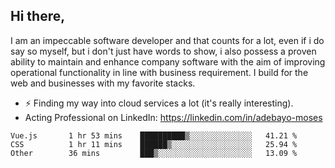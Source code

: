 ## Hi there,

I am an impeccable software developer and that counts for a lot, even if i do say so myself, but i don't just have words to show, i also possess a proven ability to maintain and enhance company software with the aim of improving operational functionality in line with business requirement. I build for the web and businesses with my favorite stacks.
- ⚡ Finding my way into cloud services a lot (it's really interesting).
- Acting Professional on LinkedIn: https://linkedin.com/in/adebayo-moses

<!--START_SECTION:waka-->

```text
Vue.js       1 hr 53 mins    ██████████▒░░░░░░░░░░░░░░   41.21 %
CSS          1 hr 11 mins    ██████▒░░░░░░░░░░░░░░░░░░   25.94 %
Other        36 mins         ███▒░░░░░░░░░░░░░░░░░░░░░   13.09 %
```

<!--END_SECTION:waka-->
